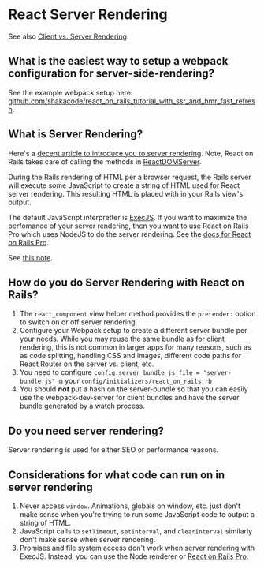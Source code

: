 # React Server Rendering

See also [Client vs. Server Rendering](https://www.shakacode.com/react-on-rails/docs/guides/client-vs-server-rendering/).

## What is the easiest way to setup a webpack configuration for server-side-rendering?
See the example webpack setup here: [github.com/shakacode/react_on_rails_tutorial_with_ssr_and_hmr_fast_refresh](https://github.com/shakacode/react_on_rails_tutorial_with_ssr_and_hmr_fast_refresh).

## What is Server Rendering?

Here's a [decent article to introduce you to server rendering](https://medium.freecodecamp.org/server-side-rendering-your-react-app-in-three-simple-steps-7a82b95db82e). Note, React on Rails takes care of calling the methods in [ReactDOMServer](https://reactjs.org/docs/react-dom-server.html).

During the Rails rendering of HTML per a browser request, the Rails server will execute some JavaScript to create a string of HTML used for React server rendering. This resulting HTML is placed with in your Rails view's output.

The default JavaScript interpretter is [ExecJS](https://github.com/rails/execjs). If you want to maximize the perfomance of your server rendering, then you want to use React on Rails Pro which uses NodeJS to do the server rendering. See the [docs for React on Rails Pro](https://github.com/shakacode/react_on_rails/wiki).

See [this note](https://www.shakacode.com/react-on-rails/docs/guides/client-vs-server-rendering/).

## How do you do Server Rendering with React on Rails?
1. The `react_component` view helper method provides the `prerender:` option to switch on or off server rendering.
1. Configure your Webpack setup to create a different server bundle per your needs. While you may reuse the same bundle as for client rendering, this is not common in larger apps for many reasons, such as as code splitting, handling CSS and images, different code paths for React Router on the server vs. client, etc.
1. You need to configure `config.server_bundle_js_file = "server-bundle.js"` in your `config/initializers/react_on_rails.rb`
1. You should ***not*** put a hash on the server-bundle so that you can easily use the webpack-dev-server for client bundles and have the server bundle generated by a watch process.

## Do you need server rendering?

Server rendering is used for either SEO or performance reasons.

## Considerations for what code can run on in server rendering

1. Never access `window`. Animations, globals on window, etc. just don't make sense when you're trying to run some JavaScript code to output a string of HTML.
2. JavaScript calls to `setTimeout`, `setInterval`, and `clearInterval` similarly don't make sense when server rendering.
3. Promises and file system access don't work when server rendering with ExecJS. Instead, you can use the Node renderer or [React on Rails Pro](https://www.shakacode.com/react-on-rails-pro/).
